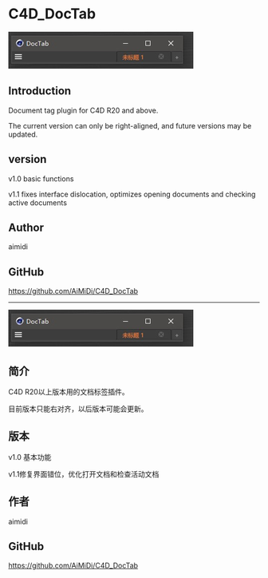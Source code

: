 # C4D_DocTab

![image-20210417155624932](DocTab.jpg)

## Introduction

Document tag plugin for C4D R20 and above.

The current version can only be right-aligned, and future versions may be updated.

## version

v1.0 basic functions

v1.1 fixes interface dislocation, optimizes opening documents and checking active documents

## Author

aimidi

## GitHub

https://github.com/AiMiDi/C4D_DocTab



------

![image-20210417155624932](DocTab.jpg)

## 简介

C4D R20以上版本用的文档标签插件。

目前版本只能右对齐，以后版本可能会更新。

## 版本

v1.0 基本功能

v1.1修复界面错位，优化打开文档和检查活动文档

## 作者

aimidi

## GitHub

https://github.com/AiMiDi/C4D_DocTab